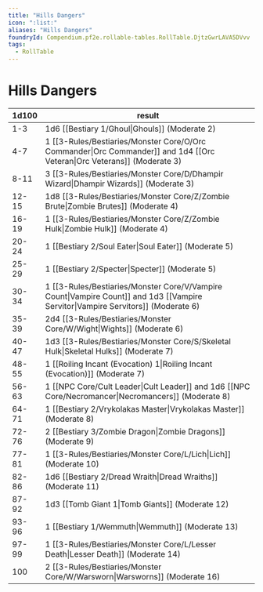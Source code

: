 ```yaml
---
title: "Hills Dangers"
icon: ":list:"
aliases: "Hills Dangers"
foundryId: Compendium.pf2e.rollable-tables.RollTable.DjtzGwrLAVA5DVvv
tags:
  - RollTable
---
```


# Hills Dangers
| 1d100 | result |
|------|--------|
| 1-3 | 1d6 [[Bestiary 1/Ghoul\|Ghouls]] (Moderate 2) |
| 4-7 | 1 [[3-Rules/Bestiaries/Monster Core/O/Orc Commander\|Orc Commander]] and 1d4 [[Orc Veteran\|Orc Veterans]] (Moderate 3) |
| 8-11 | 3 [[3-Rules/Bestiaries/Monster Core/D/Dhampir Wizard\|Dhampir Wizards]] (Moderate 3) |
| 12-15 | 1d8 [[3-Rules/Bestiaries/Monster Core/Z/Zombie Brute\|Zombie Brutes]] (Moderate 4) |
| 16-19 | 1 [[3-Rules/Bestiaries/Monster Core/Z/Zombie Hulk\|Zombie Hulk]] (Moderate 4) |
| 20-24 | 1 [[Bestiary 2/Soul Eater\|Soul Eater]] (Moderate 5) |
| 25-29 | 1 [[Bestiary 2/Specter\|Specter]] (Moderate 5) |
| 30-34 | 1 [[3-Rules/Bestiaries/Monster Core/V/Vampire Count\|Vampire Count]] and 1d3 [[Vampire Servitor\|Vampire Servitors]] (Moderate 6) |
| 35-39 | 2d4 [[3-Rules/Bestiaries/Monster Core/W/Wight\|Wights]] (Moderate 6) |
| 40-47 | 1d3 [[3-Rules/Bestiaries/Monster Core/S/Skeletal Hulk\|Skeletal Hulks]] (Moderate 7) |
| 48-55 | 1 [[Roiling Incant (Evocation) 1\|Roiling Incant (Evocation)]] (Moderate 7) |
| 56-63 | 1 [[NPC Core/Cult Leader\|Cult Leader]] and 1d6 [[NPC Core/Necromancer\|Necromancers]] (Moderate 8) |
| 64-71 | 1 [[Bestiary 2/Vrykolakas Master\|Vrykolakas Master]] (Moderate 8) |
| 72-76 | 2 [[Bestiary 3/Zombie Dragon\|Zombie Dragons]] (Moderate 9) |
| 77-81 | 1 [[3-Rules/Bestiaries/Monster Core/L/Lich\|Lich]] (Moderate 10) |
| 82-86 | 1d6 [[Bestiary 2/Dread Wraith\|Dread Wraiths]] (Moderate 11) |
| 87-92 | 1d3 [[Tomb Giant 1\|Tomb Giants]] (Moderate 12) |
| 93-96 | 1 [[Bestiary 1/Wemmuth\|Wemmuth]] (Moderate 13) |
| 97-99 | 1 [[3-Rules/Bestiaries/Monster Core/L/Lesser Death\|Lesser Death]] (Moderate 14) |
| 100 | 2 [[3-Rules/Bestiaries/Monster Core/W/Warsworn\|Warsworns]] (Moderate 16) |
